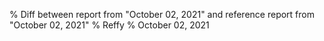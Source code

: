 % Diff between report from "October 02, 2021" and reference report from "October 02, 2021"
% Reffy
% October 02, 2021

